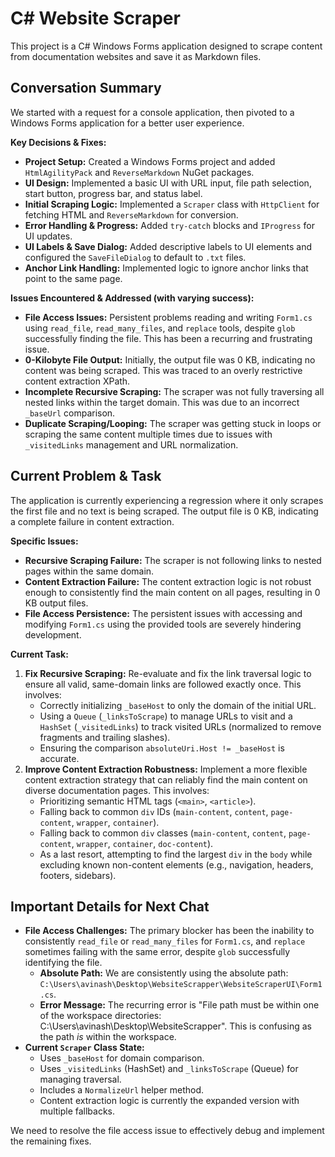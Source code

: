# C# Website Scraper

This project is a C# Windows Forms application designed to scrape content from documentation websites and save it as Markdown files.

## Conversation Summary

We started with a request for a console application, then pivoted to a Windows Forms application for a better user experience.

**Key Decisions & Fixes:**
*   **Project Setup:** Created a Windows Forms project and added `HtmlAgilityPack` and `ReverseMarkdown` NuGet packages.
*   **UI Design:** Implemented a basic UI with URL input, file path selection, start button, progress bar, and status label.
*   **Initial Scraping Logic:** Implemented a `Scraper` class with `HttpClient` for fetching HTML and `ReverseMarkdown` for conversion.
*   **Error Handling & Progress:** Added `try-catch` blocks and `IProgress` for UI updates.
*   **UI Labels & Save Dialog:** Added descriptive labels to UI elements and configured the `SaveFileDialog` to default to `.txt` files.
*   **Anchor Link Handling:** Implemented logic to ignore anchor links that point to the same page.

**Issues Encountered & Addressed (with varying success):**
*   **File Access Issues:** Persistent problems reading and writing `Form1.cs` using `read_file`, `read_many_files`, and `replace` tools, despite `glob` successfully finding the file. This has been a recurring and frustrating issue.
*   **0-Kilobyte File Output:** Initially, the output file was 0 KB, indicating no content was being scraped. This was traced to an overly restrictive content extraction XPath.
*   **Incomplete Recursive Scraping:** The scraper was not fully traversing all nested links within the target domain. This was due to an incorrect `_baseUrl` comparison.
*   **Duplicate Scraping/Looping:** The scraper was getting stuck in loops or scraping the same content multiple times due to issues with `_visitedLinks` management and URL normalization.

## Current Problem & Task

The application is currently experiencing a regression where it only scrapes the first file and no text is being scraped. The output file is 0 KB, indicating a complete failure in content extraction.

**Specific Issues:**
*   **Recursive Scraping Failure:** The scraper is not following links to nested pages within the same domain.
*   **Content Extraction Failure:** The content extraction logic is not robust enough to consistently find the main content on all pages, resulting in 0 KB output files.
*   **File Access Persistence:** The persistent issues with accessing and modifying `Form1.cs` using the provided tools are severely hindering development.

**Current Task:**
1.  **Fix Recursive Scraping:** Re-evaluate and fix the link traversal logic to ensure all valid, same-domain links are followed exactly once. This involves:
    *   Correctly initializing `_baseHost` to only the domain of the initial URL.
    *   Using a `Queue` (`_linksToScrape`) to manage URLs to visit and a `HashSet` (`_visitedLinks`) to track visited URLs (normalized to remove fragments and trailing slashes).
    *   Ensuring the comparison `absoluteUri.Host != _baseHost` is accurate.
2.  **Improve Content Extraction Robustness:** Implement a more flexible content extraction strategy that can reliably find the main content on diverse documentation pages. This involves:
    *   Prioritizing semantic HTML tags (`<main>`, `<article>`).
    *   Falling back to common `div` IDs (`main-content`, `content`, `page-content`, `wrapper`, `container`).
    *   Falling back to common `div` classes (`main-content`, `content`, `page-content`, `wrapper`, `container`, `doc-content`).
    *   As a last resort, attempting to find the largest `div` in the `body` while excluding known non-content elements (e.g., navigation, headers, footers, sidebars).

## Important Details for Next Chat

*   **File Access Challenges:** The primary blocker has been the inability to consistently `read_file` or `read_many_files` for `Form1.cs`, and `replace` sometimes failing with the same error, despite `glob` successfully identifying the file.
    *   **Absolute Path:** We are consistently using the absolute path: `C:\Users\avinash\Desktop\WebsiteScrapper\WebsiteScraperUI\Form1.cs`.
    *   **Error Message:** The recurring error is "File path must be within one of the workspace directories: C:\Users\avinash\Desktop\WebsiteScrapper". This is confusing as the path *is* within the workspace.
*   **Current `Scraper` Class State:**
    *   Uses `_baseHost` for domain comparison.
    *   Uses `_visitedLinks` (HashSet) and `_linksToScrape` (Queue) for managing traversal.
    *   Includes a `NormalizeUrl` helper method.
    *   Content extraction logic is currently the expanded version with multiple fallbacks.

We need to resolve the file access issue to effectively debug and implement the remaining fixes.
